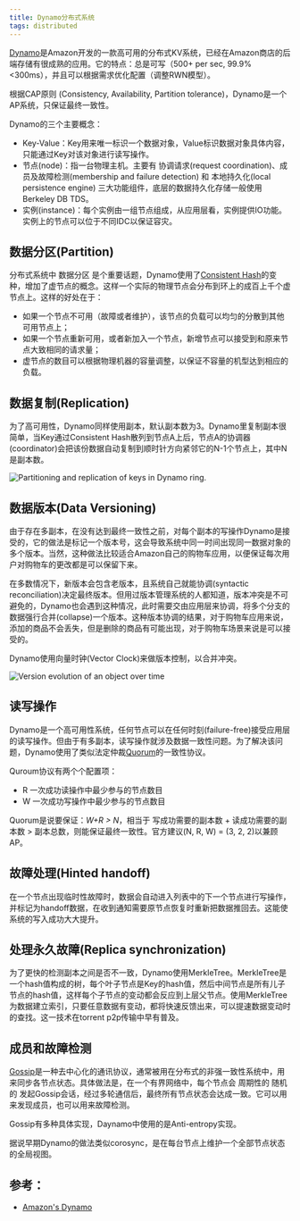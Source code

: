 ```yaml
---
title: Dynamo分布式系统
tags: distributed
---
```


[Dynamo](http://en.wikipedia.org/wiki/Dynamo_(storage_system))是Amazon开发的一款高可用的分布式KV系统，已经在Amazon商店的后端存储有很成熟的应用。它的特点：总是可写（500+ per sec, 99.9% <300ms），并且可以根据需求优化配置（调整RWN模型）。

根据CAP原则 (Consistency, Availability, Partition tolerance)，Dynamo是一个AP系统，只保证最终一致性。

Dynamo的三个主要概念：

- Key-Value：Key用来唯一标识一个数据对象，Value标识数据对象具体内容，只能通过Key对该对象进行读写操作。
- 节点(node)：指一台物理主机。主要有 协调请求(request coordination)、成员及故障检测(membership and failure detection) 和 本地持久化(local persistence engine) 三大功能组件，底层的数据持久化存储一般使用Berkeley DB TDS。
- 实例(instance)：每个实例由一组节点组成，从应用层看，实例提供IO功能。实例上的节点可以位于不同IDC以保证容灾。

## 数据分区(Partition)

分布式系统中 数据分区 是个重要话题，Dynamo使用了[Consistent Hash](http://en.wikipedia.org/wiki/Consistent_hash)的变种，增加了虚节点的概念。这样一个实际的物理节点会分布到环上的成百上千个虚节点上。这样的好处在于：

- 如果一个节点不可用（故障或者维护），该节点的负载可以均匀的分散到其他可用节点上；
- 如果一个节点重新可用，或者新加入一个节点，新增节点可以接受到和原来节点大致相同的请求量；
- 虚节点的数目可以根据物理机器的容量调整，以保证不容量的机型达到相应的负载。

## 数据复制(Replication)

为了高可用性，Dynamo同样使用副本，默认副本数为3。Dynamo里复制副本很简单，当Key通过Consistent Hash散列到节点A上后，节点A的协调器(coordinator)会把该份数据自动复制到顺时针方向紧邻它的N-1个节点上，其中N是副本数。

![Partitioning and replication of keys in Dynamo ring.](http://s3.amazonaws.com/wernervogels/public/sosp/sosp-figure2-small.png)

## 数据版本(Data Versioning)

由于存在多副本，在没有达到最终一致性之前，对每个副本的写操作Dynamo是接受的，它的做法是标记一个版本号，这会导致系统中同一时间出现同一数据对象的多个版本。当然，这种做法比较适合Amazon自己的购物车应用，以便保证每次用户对购物车的更改都是可以保留下来。

在多数情况下，新版本会包含老版本，且系统自己就能协调(syntactic reconciliation)决定最终版本。但用过版本管理系统的人都知道，版本冲突是不可避免的，Dynamo也会遇到这种情况，此时需要交由应用层来协调，将多个分支的数据强行合并(collapse)一个版本。这种版本协调的结果，对于购物车应用来说，添加的商品不会丢失，但是删除的商品有可能出现，对于购物车场景来说是可以接受的。

Dynamo使用向量时钟(Vector Clock)来做版本控制，以合并冲突。

![Version evolution of an object over time](http://s3.amazonaws.com/wernervogels/public/sosp/sosp-figure3-small.png)

## 读写操作

Dynamo是一个高可用性系统，任何节点可以在任何时刻(failure-free)接受应用层的读写操作。但由于有多副本，读写操作就涉及数据一致性问题。为了解决该问题，Dynamo使用了类似法定仲裁[Quorum](http://en.wikipedia.org/wiki/Quorum_(distributed_computing))的一致性协议。

Quroum协议有两个个配置项：

- R 一次成功读操作中最少参与的节点数目
- W 一次成功写操作中最少参与的节点数目

Quorum是说要保证：*W+R > N*，相当于 写成功需要的副本数 + 读成功需要的副本数 > 副本总数，则能保证最终一致性。官方建议(N, R, W) = (3, 2, 2)以兼顾AP。

## 故障处理(Hinted handoff)

在一个节点出现临时性故障时，数据会自动进入列表中的下一个节点进行写操作，并标记为handoff数据，在收到通知需要原节点恢复时重新把数据推回去。这能使系统的写入成功大大提升。

## 处理永久故障(Replica synchronization)

为了更快的检测副本之间是否不一致，Dynamo使用MerkleTree。MerkleTree是一个hash值构成的树，每个叶子节点是Key的hash值，然后中间节点是所有儿子节点的hash值，这样每个子节点的变动都会反应到上层父节点。使用MerkleTree为数据建立索引，只要任意数据有变动，都将快速反馈出来，可以提速数据变动时的查找。这一技术在torrent p2p传输中早有普及。

## 成员和故障检测

[Gossip](http://en.wikipedia.org/wiki/Gossip_protocol)是一种去中心化的通讯协议，通常被用在分布式的非强一致性系统中，用来同步各节点状态。具体做法是，在一个有界网络中，每个节点会 周期性的 随机的 发起Gossip会话，经过多轮通信后，最终所有节点状态会达成一致。它可以用来发现成员，也可以用来故障检测。

Gossip有多种具体实现，Daynamo中使用的是Anti-entropy实现。

据说早期Dynamo的做法类似corosync，是在每台节点上维护一个全部节点状态的全局视图。

## 参考：

- [Amazon's Dynamo](http://www.allthingsdistributed.com/2007/10/amazons_dynamo.html)
